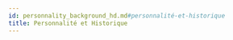 ```yaml
---
id: personnality_background_hd.md#personnalité-et-historique
title: Personnalité et Historique
---
```


